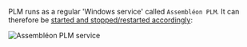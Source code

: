 PLM runs as a regular 'Windows service' called `Assembléon PLM`. It can therefore be [started and stopped/restarted accordingly](../general/start-stop-restart_windows-services.md):

![Assembléon PLM service](http://i.imgur.com/AEw75fJ.png)
